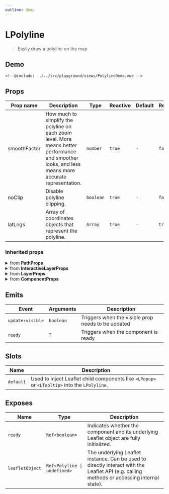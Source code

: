 ```yaml
---
outline: deep
---
```


# LPolyline

> Easily draw a polyline on the map

## Demo

<script>
import "leaflet/dist/leaflet.css";
</script>

<div class="demo">
    <PolylineDemo />
</div>

```vue{12-20}
<!--@include: ../../src/playground/views/PolylineDemo.vue -->
```

## Props

| Prop name | Description | Type | Reactive | Default | Required |
| --- | --- | --- | --- | --- | --- |
| smoothFactor | How much to simplify the polyline on each zoom level. More means better performance and smoother looks, and less means more accurate representation. | `number` | `true` | `-` | `false` |
| noClip | Disable polyline clipping. | `boolean` | `true` | `-` | `false` |
| latLngs | Array of coordinates objects that represent the polyline. | `Array` | `true` | `-` | `true` |

### Inherited props
<details>
<summary>from <strong>PathProps</strong></summary>

| Prop name | Description | Type | Reactive | Default | Required |
| --- | --- | --- | --- | --- | --- |
| className | Custom class name set on an element. Only for SVG renderer. | `string` | `true` | `-` | `false` |
| fillRule | A string that defines [how the inside of a shape](https://developer.mozilla.org/docs/Web/SVG/Attribute/fill-rule) is determined. | `FillRule` | `true` | `-` | `false` |
| fillOpacity | Fill opacity | `number` | `true` | `-` | `false` |
| fillColor | Fill color | `string` | `true` | `-` | `false` |
| fill | Whether to fill the path with color. Set it to `false` to disable filling on polygons or circles. | `boolean` | `true` | `-` | `false` |
| dashOffset | A string that defines the [distance into the dash pattern to start the dash](https://developer.mozilla.org/docs/Web/SVG/Attribute/stroke-dashoffset). | `string` | `true` | `-` | `false` |
| dashArray | A string that defines the stroke [dash pattern](https://developer.mozilla.org/docs/Web/SVG/Attribute/stroke-dasharray). | `string` | `true` | `-` | `false` |
| lineJoin | A string that defines [shape to be used at the corners](https://developer.mozilla.org/docs/Web/SVG/Attribute/stroke-linejoin) of the stroke. | `LineJoinShape` | `true` | `-` | `false` |
| lineCap | A string that defines [shape to be used at the end](https://developer.mozilla.org/docs/Web/SVG/Attribute/stroke-linecap) of the stroke. | `LineCapShape` | `true` | `-` | `false` |
| opacity | Stroke opacity | `number` | `true` | `-` | `false` |
| weight | Stroke width in pixels | `number` | `true` | `-` | `false` |
| color | Stroke color | `string` | `true` | `-` | `false` |
| stroke | Whether to draw stroke along the path. Set it to `false` to disable borders on polygons or circles. | `boolean` | `true` | `-` | `false` |

</details>

<details>
<summary>from <strong>InteractiveLayerProps</strong></summary>

| Prop name | Description | Type | Reactive | Default | Required |
| --- | --- | --- | --- | --- | --- |
| interactive | If `false`, the layer will not emit pointer events and will act as a part of the underlying map. | `boolean` | `initOnly` | `-` | `false` |
| bubblingMouseEvents | When `true`, a pointer event on this path will trigger the same event on the map (unless [DomEvent.stopPropagation](https://leafletjs.com/reference-2.0.0.html#domevent-stoppropagation) is used). | `boolean` | `initOnly` | `-` | `false` |

</details>

<details>
<summary>from <strong>LayerProps</strong></summary>

| Prop name | Description | Type | Reactive | Default | Required |
| --- | --- | --- | --- | --- | --- |
| visible | - | `boolean` | `true` | `-` | `false` |
| layerType | - | `LayerType` | `true` | `-` | `false` |
| name | - | `string` | `true` | `-` | `false` |
| attribution | String to be shown in the attribution control, e.g. "© OpenStreetMap contributors". It describes the layer data and is often a legal obligation towards copyright holders and tile providers. | `string` | `true` | `-` | `false` |
| pane | By default, the layer will be added to the map's [overlay pane](https://leafletjs.com/reference-2.0.0.html#map-overlaypane). Overriding this option will cause the layer to be placed on another pane by default. Not effective if the renderer option is set (the renderer option will override the pane option). | `string` | `initOnly` | `-` | `false` |

</details>

<details>
<summary>from <strong>ComponentProps</strong></summary>

| Prop name | Description | Type | Reactive | Default | Required |
| --- | --- | --- | --- | --- | --- |
| options | Leaflet options to pass to the component constructor. | `T` | `initOnly` | `-` | `false` |

</details>

## Emits

| Event | Arguments | Description |
| --- | --- | --- |
| `update:visible` | `boolean` | Triggers when the visible prop needs to be updated |
| `ready` | `T` | Triggers when the component is ready |

## Slots

| Name | Description |
| --- | --- |
| `default` | Used to inject Leaflet child components like `<LPopup>` or `<LTooltip>` into the `LPolyline`. |

## Exposes

| Name | Type | Description |
| --- | --- | --- |
| `ready` | `Ref<boolean>` | Indicates whether the component and its underlying Leaflet object are fully initialized. |
| `leafletObject` | `Ref<Polyline \| undefined>` | The underlying Leaflet instance. Can be used to directly interact with the Leaflet API (e.g. calling methods or accessing internal state). |


